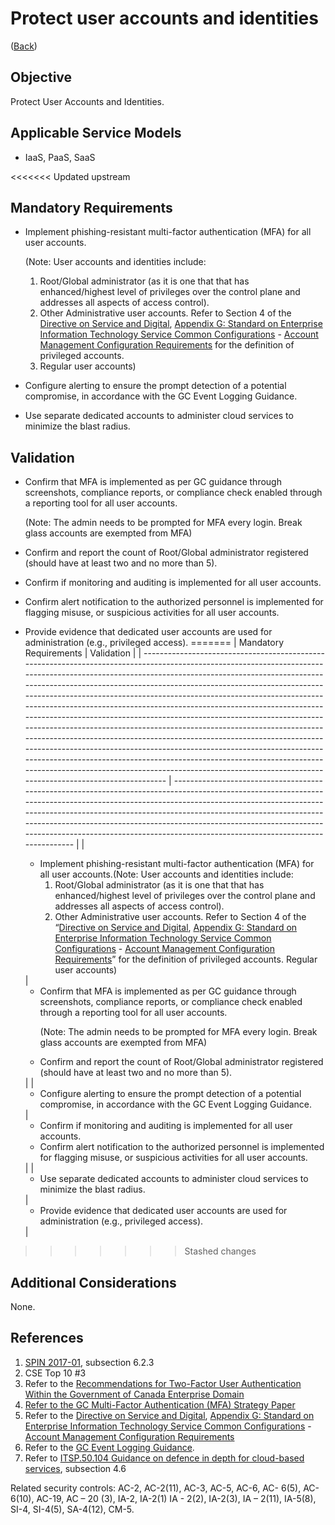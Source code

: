 # Protect user accounts and identities

([Back](../README.md))

## Objective

Protect User Accounts and Identities.

## Applicable Service Models

- IaaS, PaaS, SaaS

<<<<<<< Updated upstream
## Mandatory Requirements

- Implement phishing-resistant multi-factor authentication (MFA) for all user accounts.

  (Note: User accounts and identities include:

  1. Root/Global administrator (as it is one that that has enhanced/highest level of privileges over the control plane and addresses all aspects of access control).
  2. Other Administrative user accounts. Refer to Section 4 of the [Directive on Service and Digital](https://www.tbs-sct.canada.ca/pol/doc-eng.aspx?id=32601), [Appendix G: Standard on Enterprise Information Technology Service Common Configurations](https://www.tbs-sct.canada.ca/pol/doc-eng.aspx?id=32713) - [Account Management Configuration Requirements](https://www.canada.ca/en/government/system/digital-government/policies-standards/enterprise-it-service-common-configurations/account.html) for the definition of privileged accounts.
  3. Regular user accounts)

- Configure alerting to ensure the prompt detection of a potential compromise, in accordance with the GC Event Logging Guidance.
- Use separate dedicated accounts to administer cloud services to minimize the blast radius.

## Validation

- Confirm that MFA is implemented as per GC guidance through screenshots, compliance reports, or compliance check enabled through a reporting tool for all user accounts.

  (Note: The admin needs to be prompted for MFA every login. Break glass accounts are exempted from MFA)

- Confirm and report the count of Root/Global administrator registered (should have at least two and no more than 5).
- Confirm if monitoring and auditing is implemented for all user accounts.
- Confirm alert notification to the authorized personnel is implemented for flagging misuse, or suspicious activities for all user accounts.
- Provide evidence that dedicated user accounts are used for administration (e.g., privileged access).
=======
| Mandatory Requirements                                                                                                                                                                                                                                                                                                                                                                                                                                                                                                                                                                                                                                                                                                                                                                                                                                                                                                         | Validation                                                                                                                                                                                                                                                                                                                                                                                                                          |
| ------------------------------------------------------------------------------------------------------------------------------------------------------------------------------------------------------------------------------------------------------------------------------------------------------------------------------------------------------------------------------------------------------------------------------------------------------------------------------------------------------------------------------------------------------------------------------------------------------------------------------------------------------------------------------------------------------------------------------------------------------------------------------------------------------------------------------------------------------------------------------------------------------------------------------ | ----------------------------------------------------------------------------------------------------------------------------------------------------------------------------------------------------------------------------------------------------------------------------------------------------------------------------------------------------------------------------------------------------------------------------------- |
| <ul><li>Implement phishing-resistant multi-factor authentication (MFA) for all user accounts.(Note: User accounts and identities include:<ol><li> Root/Global administrator (as it is one that that has enhanced/highest level of privileges over the control plane and addresses all aspects of access control).</li><li> Other Administrative user accounts. Refer to Section 4 of the “[Directive on Service and Digital](https://www.tbs-sct.canada.ca/pol/doc-eng.aspx?id=32601), [Appendix G: Standard on Enterprise Information Technology Service Common Configurations](https://www.tbs-sct.canada.ca/pol/doc-eng.aspx?id=32713) - [Account Management Configuration Requirements](https://www.canada.ca/en/government/system/digital-government/policies-standards/enterprise-it-service-common-configurations/account.html)” for the definition of privileged accounts. Regular user accounts)</li> </ol></li></ul> | <ul><li>Confirm that MFA is implemented as per GC guidance through screenshots, compliance reports, or compliance check enabled through a reporting tool for all user accounts. <p>(Note: The admin needs to be prompted for MFA every login. Break glass accounts are exempted from MFA)</p></li><li>Confirm and report the count of Root/Global administrator registered (should have at least two and no more than 5).</li></ul> |
| <ul><li>Configure alerting to ensure the prompt detection of a potential compromise, in accordance with the GC Event Logging Guidance.</li></ul>                                                                                                                                                                                                                                                                                                                                                                                                                                                                                                                                                                                                                                                                                                                                                                               | <ul><li>Confirm if monitoring and auditing is implemented for all user accounts.</li><li>Confirm alert notification to the authorized personnel is implemented for flagging misuse, or suspicious activities for all user accounts.</li></ul>                                                                                                                                                                                       |
| <ul><li>Use separate dedicated accounts to administer cloud services to minimize the blast radius.</li></ul>                                                                                                                                                                                                                                                                                                                                                                                                                                                                                                                                                                                                                                                                                                                                                                                                                   | <ul><li>Provide evidence that dedicated user accounts are used for administration (e.g., privileged access).</li></ul>                                                                                                                                                                                                                                                                                                              |
>>>>>>> Stashed changes

## Additional Considerations

None.

## References

1. [SPIN 2017-01](https://www.canada.ca/en/treasury-board-secretariat/services/access-information-privacy/security-identity-management/direction-secure-use-commercial-cloud-services-spin.html), subsection 6.2.3
2. CSE Top 10 #3
3. Refer to the [Recommendations for Two-Factor User Authentication Within the Government of Canada Enterprise Domain](https://intranet.canada.ca/wg-tg/rtua-rafu-eng.asp)
4. [Refer to the GC Multi-Factor Authentication (MFA) Strategy Paper](https://www.gcpedia.gc.ca/gcwiki/images/9/9e/GC_MFA_Strategy.pdf)
5. Refer to the [Directive on Service and Digital](https://www.tbs-sct.canada.ca/pol/doc-eng.aspx?id=32601), [Appendix G: Standard on Enterprise Information Technology Service Common Configurations](https://www.tbs-sct.canada.ca/pol/doc-eng.aspx?id=32713) - [Account Management Configuration Requirements](https://www.canada.ca/en/government/system/digital-government/policies-standards/enterprise-it-service-common-configurations/account.html)
6. Refer to the [GC Event Logging Guidance](https://www.gcpedia.gc.ca/gcwiki/images/e/e3/GC_Event_Logging_Strategy.pdf).
7. Refer to [ITSP.50.104 Guidance on defence in depth for cloud-based services](https://cyber.gc.ca/en/guidance/itsp50104-guidance-defence-depth-cloud-based-services), subsection 4.6

Related security controls: AC-2, AC-2(11), AC-3, AC-5, AC-6, AC- 6(5), AC- 6(10), AC-19, AC – 20 (3), IA-2, IA-2(1)
IA - 2(2), IA-2(3), IA – 2(11), IA-5(8), SI-4, SI-4(5), SA-4(12), CM-5.
